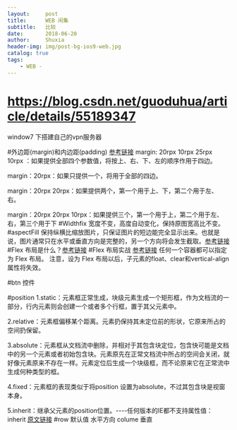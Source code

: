 ```yaml
---
layout:     post
title:      WEB 闲集
subtitle:   比较
date:       2018-06-20
author:     Shuxia
header-img: img/post-bg-ios9-web.jpg
catalog: true
tags:
    - WEB -
---
```

# https://blog.csdn.net/guoduhua/article/details/55189347
window7 下搭建自己的vpn服务器

#外边距(margin)和内边距(padding)
[参考链接](https://www.hishop.com.cn/xiaocx/show_36825.html)
margin: 20rpx 10rpx 25rpx 10rpx ：如果提供全部四个参数值，将按上、右、下、左的顺序作用于四边。

margin：20rpx：如果只提供一个，将用于全部的四边。

margin：20rpx 20rpx：如果提供两个，第一个用于上、下，第二个用于左、右。

margin：20rpx 20rpx 10rpx：如果提供三个，第一个用于上，第二个用于左、右，第三个用于下
#Widthfix 宽度不变，高度自动变化，保持原图宽高比不变。
#aspectFill 保持纵横比缩放图片，只保证图片的短边能完全显示出来。也就是说，图片通常只在水平或垂直方向是完整的，另一个方向将会发生截取。[参考链接](http://www.cnblogs.com/FineDay/p/9192311.html)
#Flex 布局是什么？[参考链接](http://www.ruanyifeng.com/blog/2015/07/flex-grammar.html)
#Flex 布局实战 [参考链接](http://www.ruanyifeng.com/blog/2015/07/flex-examples.html)
任何一个容器都可以指定为 Flex 布局。
注意，设为 Flex 布局以后，子元素的float、clear和vertical-align属性将失效。

#btn  控件

#position
1.static：元素框正常生成，块级元素生成一个矩形框，作为文档流的一部分，行内元素则会创建一个或者多个行框，置于其父元素中。

2.relative：元素框偏移某个距离。元素扔保持其未定位前的形状，它原来所占的空间扔保留。

3.absolute：元素框从文档流中删除，并相对于其包含块定位，包含快可能是文档中的另一个元素或者初始包含块。元素原先在正常文档流中所占的空间会关闭，就好像元素原来不存在一样。元素定位后生成一个块级框，而不论原来它在正常流中生成何种类型的框。

4.fixed：元素框的表现类似于将position 设置为absolute，不过其包含块是视窗本身。

5.inherit：继承父元素的position位置。----任何版本的IE都不支持属性值：inherit
[原文链接](https://blog.csdn.net/qq_32067045/article/details/53924536 )
#row 默认值 水平方向 colume 垂直